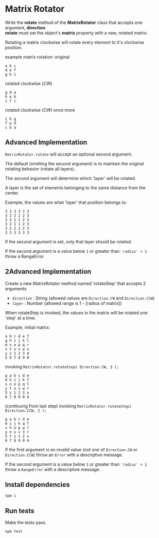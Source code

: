 Matrix Rotator
===========

Write the **rotate** method of the **MatrixRotator** class that accepts one argument, **direction**.  
**rotate** must set the object's **matrix** property with a new, rotated matrix.

Rotating a matrix clockwise will rotate every element to it's clockwise position.

example matrix rotation:
original
```
a b c
d e f
g h i
```

rotated clockwise (_CW_)
```
g d a
h e b
i f c
```

rotated clockwise (_CW_) once more
```
i h g
f e d
c b a
```

## Advanced Implementation

`MatrixRotator.rotate` will accept an optional second argument.

The default (omitting the second argument) is to maintain the original rotating behavior (rotate all layers).

The second argument will determine which 'layer' will be rotated.

A layer is the set of elements belonging to the same distance from the center.

Example, the values are what 'layer' that position belongs to:

```
3 3 3 3 3 3
3 2 2 2 2 3
3 2 1 1 2 3
3 2 1 1 2 3
3 2 2 2 2 3
3 3 3 3 3 3
```

If the second argument is set, only that layer should be rotated.

If the second argument is a value below `1` or greater than `'radius' + 1` throw a RangeError

## 2Advanced Implementation

Create a new MatrixRotator method named 'rotateStep' that accepts 2 arguments

- `direction` : String (allowed values are `Direction.CW` and `Direction.CCW`)
- `layer` : Number (allowed range is 1 - [radius of matrix])

When rotateStep is invoked, the values in the matrix will be rotated one 'step' at a time.

Example, initial matrix:

```
a b c d e f
g h i j k l
m n o p q r
s t u v w x
y z 1 2 3 4
5 6 7 8 9 0
```

invoking `MatrixRotator.rotateStep( Direction.CW, 3 );`

```
g a b c d e
m h i j k f
s n o p q l
y t u v w r
5 z 1 2 3 x
6 7 8 9 0 4
```

(continuing from last step) invoking `MatrixRotator.rotateStep( Direction.CCW, 2 );`

```
g a b c d e
m i j k q f
s h o p w l
y n u v 3 r
5 t z 1 2 x
6 7 8 9 0 4
```

If the first argument is an invalid value (not one of `Direction.CW` or `Direction.CCW`) throw an `Error` with a descriptive message.

If the second argument is a value below `1` or greater than `'radius' + 1` throw a `RangeError` with a descriptive message.

## Install dependencies

```
npm i
```

## Run tests

Make the tests pass.

```
npm test
```
